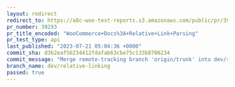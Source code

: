 ```yaml
---
layout: redirect
redirect_to: https://a8c-woo-test-reports.s3.amazonaws.com/public/pr/39293/api/index.html
pr_number: 39293
pr_title_encoded: "WooCommerce+Docs%3A+Relative+Link+Parsing"
pr_test_type: api
last_published: "2023-07-21 05:04:36 +0000"
commit_sha: d3b2eaf56234412fdafab63cbe75c133b8706234
commit_message: "Merge remote-tracking branch 'origin/trunk' into dev/relative-linking"
branch_name: dev/relative-linking
passed: true
---
```

